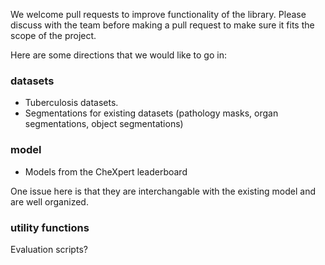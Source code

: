 We welcome pull requests to improve functionality of the library. Please discuss with the team before making a pull request to make sure it fits the scope of the project.

Here are some directions that we would like to go in:

### datasets

- Tuberculosis datasets.
- Segmentations for existing datasets (pathology masks, organ segmentations, object segmentations)

### model

- Models from the CheXpert leaderboard

One issue here is that they are interchangable with the existing model and are well organized.

### utility functions

Evaluation scripts?



